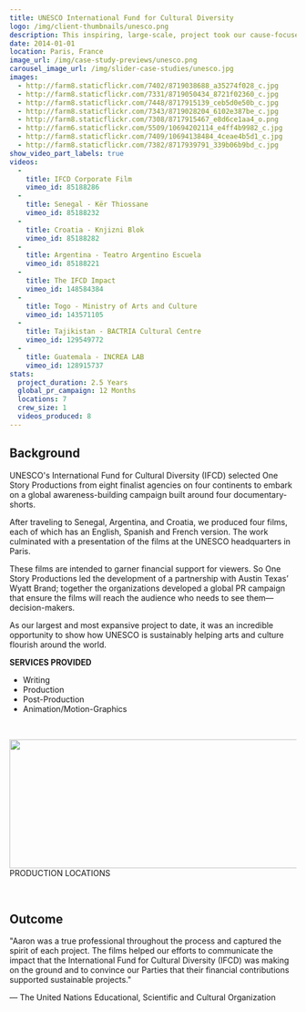 ```yaml
---
title: UNESCO International Fund for Cultural Diversity
logo: /img/client-thumbnails/unesco.png
description: This inspiring, large-scale, project took our cause-focused documentary work global. Producing films shot in Senegal, Argentina, and Croatia.
date: 2014-01-01
location: Paris, France
image_url: /img/case-study-previews/unesco.png
carousel_image_url: /img/slider-case-studies/unesco.jpg
images: 
  - http://farm8.staticflickr.com/7402/8719038688_a35274f028_c.jpg
  - http://farm8.staticflickr.com/7331/8719050434_8721f02360_c.jpg
  - http://farm8.staticflickr.com/7448/8717915139_ceb5d0e50b_c.jpg
  - http://farm8.staticflickr.com/7343/8719028204_6102e387be_c.jpg
  - http://farm8.staticflickr.com/7308/8717915467_e8d6ce1aa4_o.png
  - http://farm6.staticflickr.com/5509/10694202114_e4ff4b9982_c.jpg
  - http://farm8.staticflickr.com/7409/10694138484_4ceae4b5d1_c.jpg
  - http://farm8.staticflickr.com/7382/8717939791_339b06b9bd_c.jpg
show_video_part_labels: true
videos:
  - 
    title: IFCD Corporate Film
    vimeo_id: 85188286 
  - 
    title: Senegal - Kër Thiossane
    vimeo_id: 85188232 
  -
    title: Croatia - Knjizni Blok
    vimeo_id: 85188282 
  -
    title: Argentina - Teatro Argentino Escuela
    vimeo_id: 85188221
  - 
    title: The IFCD Impact
    vimeo_id: 148584384 
  - 
    title: Togo - Ministry of Arts and Culture
    vimeo_id: 143571105 
  -
    title: Tajikistan - BACTRIA Cultural Centre
    vimeo_id: 129549772 
  -
    title: Guatemala - INCREA LAB
    vimeo_id: 128915737
stats:
  project_duration: 2.5 Years
  global_pr_campaign: 12 Months
  locations: 7
  crew_size: 1
  videos_produced: 8
---
```


<h2 class="heading-b heading-major">Background</h2>

<p>UNESCO's International Fund for Cultural Diversity (IFCD) selected One Story Productions from eight finalist agencies on four continents to embark on a global awareness-building campaign built around four documentary-shorts.</p>

<p>After traveling to Senegal, Argentina, and Croatia, we produced four films, each of which has an English, Spanish and French version. The work culminated with a presentation of the films at the UNESCO headquarters in Paris.</p>

<p>These films are intended to garner financial support for viewers. So One Story Productions led the development of a partnership with Austin Texas’ Wyatt Brand; together the organizations developed a global PR campaign that ensure the films will reach the audience who needs to see them—decision-makers.</p>

<p>As our largest and most expansive project to date, it was an incredible opportunity to show how UNESCO is sustainably helping arts and culture flourish around the world.</p>

<p><strong>SERVICES PROVIDED</strong></p>
<ul class="services_provided">
    <li>Writing</li>
    <li>Production</li>
    <li>Post-Production</li>
    <li>Animation/Motion-Graphics</li>
</ul>


<p>&nbsp;</p>
<div class="text text-center location">
    <img class="full-width" src="/img/case-studies/unesco/locations.png" width="961" height="226" alt="">
    PRODUCTION LOCATIONS
</div>
<p>&nbsp;</p>
<h2 class="heading-b heading-major">Outcome</h2>
<p>"Aaron was a true professional throughout the process and captured the spirit of each project. The films helped our efforts to communicate the impact that the International Fund for Cultural Diversity (IFCD) was making on the ground and to convince our Parties that their financial contributions supported sustainable projects."</p>
<p>&mdash; The United Nations Educational, Scientific and Cultural Organization</p>